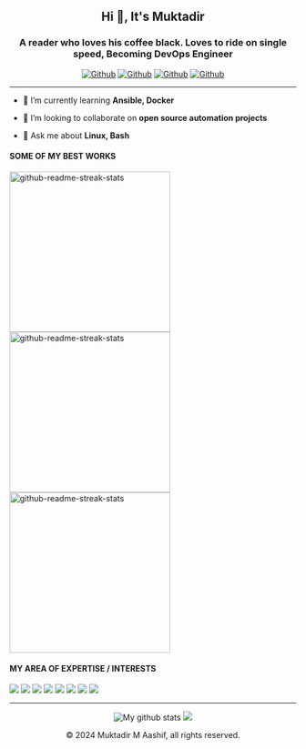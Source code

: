<h2 align="center">Hi 👋, It's Muktadir</h2>
<h3 align="center">A reader who loves his coffee black. Loves to ride on single speed, Becoming DevOps Engineer</h3>

<div align="center">
  
[<img alt="Github" src="https://img.shields.io/badge/portfolio-%2312100E.svg?&style=for-the-badge&logo=Github&logoColor=white" />](https://github.com/muktadirmaashif) 
[<img alt="Github" src="https://img.shields.io/badge/linkedin-teal.svg?&style=for-the-badge&logo=linkedin&logoColor=white" />](https://linkedin.com/in/itsmuktadir)
[<img alt="Github" src="https://img.shields.io/badge/gmail-red.svg?&style=for-the-badge&logo=gmail&logoColor=white" />](https://twitter.com/CreativeTim)
[<img alt="Github" src="https://img.shields.io/badge/dev.to-black.svg?&style=for-the-badge&logo=dev&logoColor=white" />](https://dev.to/muktadirmaashif)
</div>

---


- 🌱 I’m currently learning **Ansible, Docker**

- 👯 I’m looking to collaborate on **open source automation projects**

- 💬 Ask me about **Linux, Bash**


#### SOME OF MY BEST WORKS

<div align="left">
  
<img width="282" src="https://denvercoder1-github-readme-stats.vercel.app/api/pin/?username=muktadirmaashif&repo=neovim-config&theme=react&bg_color=273849&title_color=F85D7F&icon_color=F8D866&hide_border=true&show_icons=false" alt="github-readme-streak-stats">
<img width="282" src="https://denvercoder1-github-readme-stats.vercel.app/api/pin/?username=muktadirmaashif&repo=solidity-guessing-game&theme=react&bg_color=273849&title_color=F85D7F&icon_color=F8D866&hide_border=true&show_icons=false" alt="github-readme-streak-stats">
<img width="282" src="https://denvercoder1-github-readme-stats.vercel.app/api/pin/?username=muktadirmaashif&repo=bengali-review-analyzer&theme=react&bg_color=273849&title_color=F85D7F&icon_color=F8D866&hide_border=true&show_icons=false" alt="github-readme-streak-stats">
</div>

<!--
#### READ MY BLOGS
1. **[🔥 Creative Tim Courses](https://www.creative-tim.com/blog/creative-tim/new-learning-resources-web-designers/)** <br> *New Learning Platform for Web Designers & Devs*
2. **[😎 Git Tutorial](https://www.creative-tim.com/blog/educational-tech/git-tutorial-fix-common-mistakes/)** <br> *How to Fix 18 Common Mistakes*
-->




#### MY AREA OF EXPERTISE / INTERESTS

<div align="left"
  <img src="https://img.shields.io/badge/Python-3776AB?style=for-the-badge&logo=python&logoColor=yellow" />
  <img src="https://img.shields.io/badge/bash-black?style=for-the-badge&logo=gnubash&logoColor=white" />
  <img src="https://img.shields.io/badge/docker-blue?style=for-the-badge&logo=docker&logoColor=white" />
  <img src="https://img.shields.io/badge/git-darkred?style=for-the-badge&logo=git&logoColor=white" />
  <img src="https://img.shields.io/badge/graphana-F46800?style=for-the-badge&logo=grafana&logoColor=white" />
  <img src="https://img.shields.io/badge/ansible-white?style=for-the-badge&logo=ansible&logoColor=black" />
  <img src="https://img.shields.io/badge/linux-black?style=for-the-badge&logo=linux&logoColor=white" />
  <img src="https://img.shields.io/badge/nginx-009639?style=for-the-badge&logo=nginx&logoColor=white" />
  <img src="https://img.shields.io/badge/weblogic-white?style=for-the-badge&logo=oracle&logoColor=red" />
</div>

---

<div align="center"> 
<!-- <img src="https://github-readme-streak-stats.herokuapp.com?user=muktadirmaashif&layout=compact&theme=vue-dark&hide_border=true&date_format=M%20j%5B%2C%20Y%5D" alt="My github stats" /> -->
<img src="https://github-readme-stats.vercel.app/api?username=muktadirmaashif&layout=compact&show_icons=true&include_all_commits=true&theme=cobalt&hide_border=true" alt="My github stats" /> 
<img src="https://github-readme-stats.vercel.app/api/top-langs/?username=muktadirmaashif&layout=compact&theme=cobalt&hide_border=true" />
</div>

<p align="center"> © 2024 Muktadir M Aashif, all rights reserved. </p>

<!--<a href="your-own-link-from-the-website" target="_blank"><img src="https://cdn.buymeacoffee.com/buttons/v2/default-red.png" alt="Buy Me A Coffee" width="150" ></a> -->

<p align="center">
</p>
